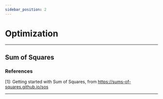 ```yaml
---
sidebar_position: 2
---
```


# Optimization

---

## Sum of Squares

### References

[1]: Getting started with Sum of Squares, from https://sums-of-squares.github.io/sos

---

